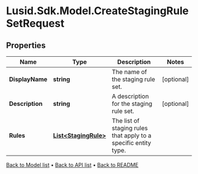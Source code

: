 # Lusid.Sdk.Model.CreateStagingRuleSetRequest

## Properties

Name | Type | Description | Notes
------------ | ------------- | ------------- | -------------
**DisplayName** | **string** | The name of the staging rule set. | [optional] 
**Description** | **string** | A description for the staging rule set. | [optional] 
**Rules** | [**List&lt;StagingRule&gt;**](StagingRule.md) | The list of staging rules that apply to a specific entity type. | 

[Back to Model list](../README.md#documentation-for-models) &#8226; [Back to API list](../README.md#documentation-for-api-endpoints) &#8226; [Back to README](../README.md)

